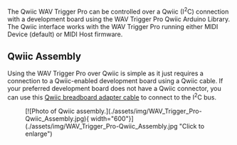 



The Qwiic WAV Trigger Pro can be controlled over a Qwiic (I<sup>2</sup>C) connection with a development board using the WAV Trigger Pro Qwiic Arduino Library. The Qwiic interface works with the WAV Trigger Pro running either MIDI Device (default) or MIDI Host firmware. 

## Qwiic Assembly

Using the WAV Trigger Pro over Qwiic is simple as it just requires a connection to a Qwiic-enabled development board using a Qwiic cable. If your preferred development board does not have a Qwiic connector, you can use this [Qwiic breadboard adapter cable](https://www.sparkfun.com/products/17912) to connect to the I<sup>2</sup>C bus.

<figure markdown>
[![Photo of Qwiic assembly.](./assets/img/WAV_Trigger_Pro-Qwiic_Assembly.jpg){ width="600"}](./assets/img/WAV_Trigger_Pro-Qwiic_Assembly.jpg "Click to enlarge")
</figure>
